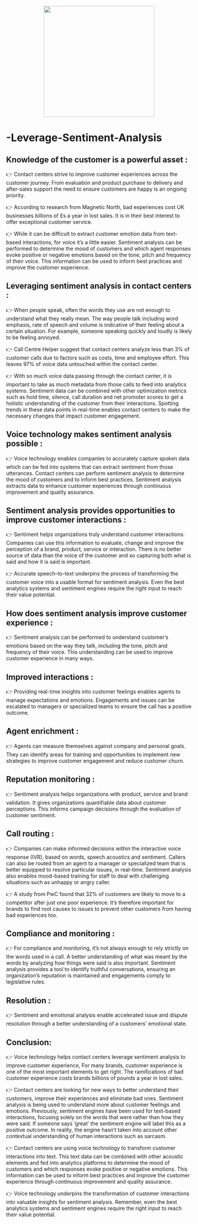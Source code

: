 <p align="center">
 <img src="https://user-images.githubusercontent.com/72180173/137077376-9e97586a-8bf0-479d-b2c6-1692c53c226f.png" width=300px>
 </p>

  # -Leverage-Sentiment-Analysis


## Knowledge of the customer is a powerful asset :

👉 Contact centers strive to improve customer experiences across the customer journey. From evaluation and product purchase to delivery and after-sales support the need to ensure customers are happy is an ongoing priority.

👉 According to research from Magnetic North, bad experiences cost UK businesses billions of £s a year in lost sales. It is in their best interest to offer exceptional customer service.

👉 While it can be difficult to extract customer emotion data from text-based interactions, for voice it’s a little easier. Sentiment analysis can be performed to determine the mood of customers and which agent responses evoke positive or negative emotions based on the tone, pitch and frequency of their voice. This information can be used to inform best practices and improve the customer experience.

 

## Leveraging sentiment analysis in contact centers :

👉 When people speak, often the words they use are not enough to understand what they really mean. The way people talk including word emphasis, rate of speech and volume is indicative of their feeling about a certain situation. For example, someone speaking quickly and loudly is likely to be feeling annoyed.

👉 Call Centre Helper suggest that contact centers analyze less than 3% of customer calls due to factors such as costs, time and employee effort. This leaves 97% of voice data untouched within the contact center.

👉 With so much voice data passing through the contact center, it is important to take as much metadata from those calls to feed into analytics systems. Sentiment data can be combined with other optimization metrics such as hold time, silence, call duration and net promoter scores to get a holistic understanding of the customer from their interactions. Spotting trends in these data points in real-time enables contact centers to make the necessary changes that impact customer engagement.

 

## Voice technology makes sentiment analysis possible :
👉 Voice technology enables companies to accurately capture spoken data which can be fed into systems that can extract sentiment from those utterances. Contact centers can perform sentiment analysis to determine the mood of customers and to inform best practices. Sentiment analysis extracts data to enhance customer experiences through continuous improvement and quality assurance.

 

## Sentiment analysis provides opportunities to improve customer interactions :

👉 Sentiment helps organizations truly understand customer interactions. Companies can use this information to evaluate, change and improve the perception of a brand, product, service or interaction. There is no better source of data than the voice of the customer and so capturing both what is said and how it is said is important.

👉 Accurate speech-to-text underpins the process of transforming the customer voice into a usable format for sentiment analysis. Even the best analytics systems and sentiment engines require the right input to reach their value potential.

 

## How does sentiment analysis improve customer experience :
 
👉 Sentiment analysis can be performed to understand customer’s emotions based on the way they talk, including the tone, pitch and frequency of their voice. This understanding can be used to improve customer experience in many ways.

 

## Improved interactions :

👉 Providing real-time insights into customer feelings enables agents to manage expectations and emotions. Engagements and issues can be escalated to managers or specialized teams to ensure the call has a positive outcome.

 

## Agent enrichment :
👉 Agents can measure themselves against company and personal goals. They can identify areas for training and opportunities to implement new strategies to improve customer engagement and reduce customer churn.

 

## Reputation monitoring :

👉 Sentiment analysis helps organizations with product, service and brand validation. It gives organizations quantifiable data about customer perceptions. This informs campaign decisions through the evaluation of customer sentiment.

 

## Call routing :

👉 Companies can make informed decisions within the interactive voice response (IVR), based on words, speech acoustics and sentiment. Callers can also be routed from an agent to a manager or specialized team that is better equipped to resolve particular issues, in real-time. Sentiment analysis also enables mood-based training for staff to deal with challenging situations such as unhappy or angry caller.

👉 A study from PwC found that 32% of customers are likely to move to a competitor after just one poor experience. It’s therefore important for brands to find root causes to issues to prevent other customers from having bad experiences too.

 

## Compliance and monitoring :
👉 For compliance and monitoring, it’s not always enough to rely strictly on the words used in a call. A better understanding of what was meant by the words by analyzing how things were said is also important. Sentiment analysis provides a tool to identify truthful conversations, ensuring an organization’s reputation is maintained and engagements comply to legislative rules.

 

## Resolution :
👉 Sentiment and emotional analysis enable accelerated issue and dispute resolution through a better understanding of a customers’ emotional state.

 

## Conclusion:

👉 Voice technology helps contact centers leverage sentiment analysis to improve customer experience, For many brands, customer experience is one of the most important elements to get right. The ramifications of bad customer experience costs brands billions of pounds a year in lost sales.

👉 Contact centers are looking for new ways to better understand their customers, improve their experiences and eliminate bad ones. Sentiment analysis is being used to understand more about customer feelings and emotions. Previously, sentiment engines have been used for text-based interactions, focusing solely on the words that were rather than how they were said. If someone says ‘great’ the sentiment engine will label this as a positive outcome. In reality, the engine hasn’t taken into account other contextual understanding of human interactions such as sarcasm.

👉 Contact centers are using voice technology to transform customer interactions into text. This text data can be combined with other acoustic elements and fed into analytics platforms to determine the mood of customers and which responses evoke positive or negative emotions. This information can be used to inform best practices and improve the customer experience through continuous improvement and quality assurance.

👉 Voice technology underpins the transformation of customer interactions into valuable insights for sentiment analysis. Remember, even the best analytics systems and sentiment engines require the right input to reach their value potential.

